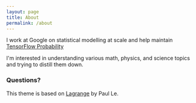 ```yaml
---
layout: page
title: About
permalink: /about
---
```


I work at Google on statistical modelling at scale and help maintain [TensorFlow
Probability](https://github.com/tensorflow/probability)

I'm interested in understanding various math, physics, and science topics and
trying to distill them down.

### Questions?

This theme is based on [Lagrange](https://github.com/LeNPaul/Lagrange) by Paul
Le.
